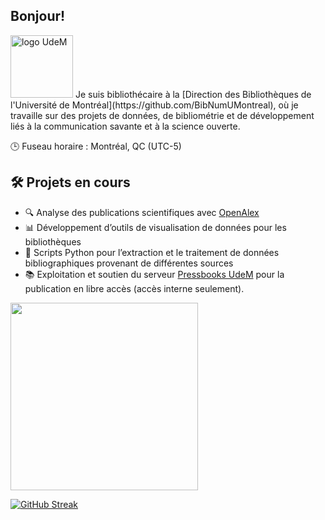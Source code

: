 ##  Bonjour!
<img src="https://droit.umontreal.ca/fileadmin/_processed_/a/1/csm_Sceau_logo-Biblio_UdeM-CMJN_5a8400800c.jpg" alt="logo UdeM" width="100"/>
Je suis bibliothécaire à la [Direction des Bibliothèques de l'Université de Montréal](https://github.com/BibNumUMontreal), où je travaille sur des projets de données, de bibliométrie et de développement liés à la communication savante et à la science ouverte.

🕒 Fuseau horaire : Montréal, QC (UTC-5)

## 🛠️ Projets en cours

- 🔍 Analyse des publications scientifiques avec [OpenAlex](https://openalex.org/)
- 📊 Développement d’outils de visualisation de données pour les bibliothèques
- 🤖 Scripts Python pour l’extraction et le traitement de données bibliographiques provenant de différentes sources
- 📚 Exploitation et soutien du serveur [Pressbooks UdeM](https://ren.bib.umontreal.ca) pour la publication en libre accès (accès interne seulement).

<!-- <img src="https://github-readme-stats.vercel.app/api?username=mhvezina&show_icons=true&theme=react" width="300"> -->

 <img src="https://media0.giphy.com/media/v1.Y2lkPTc5MGI3NjExN2EyaWNzN2p2MnFlcjVmNWxxdGJwOW0xZmlzbWkzanY5OGFhM2pnZyZlcD12MV9pbnRlcm5hbF9naWZfYnlfaWQmY3Q9cw/pCxK8loDjJKm2ElmSA/giphy.gif" width="300"/>

[![GitHub Streak](https://streak-stats.demolab.com?user=mhvezina&theme=blue-green&border_radius=10&locale=fr&date_format=j%20M%5B%20Y%5D&mode=weekly&card_width=482&card_height=178)](https://git.io/streak-stats)

<img src="https://komarev.com/ghpvc/?username=mhvezina&style=flat-square&color=blue" alt=""/>

<!-- ![Statistiques GitHub pour mhvezina](https://github-readme-stats.vercel.app/api?username=mhvezina&show_icons=true&theme=radical) -->


